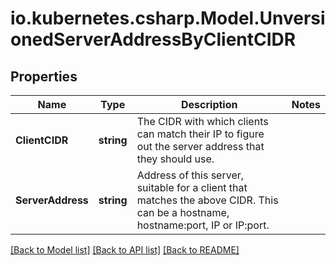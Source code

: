 # io.kubernetes.csharp.Model.UnversionedServerAddressByClientCIDR
## Properties

Name | Type | Description | Notes
------------ | ------------- | ------------- | -------------
**ClientCIDR** | **string** | The CIDR with which clients can match their IP to figure out the server address that they should use. | 
**ServerAddress** | **string** | Address of this server, suitable for a client that matches the above CIDR. This can be a hostname, hostname:port, IP or IP:port. | 

[[Back to Model list]](../README.md#documentation-for-models) [[Back to API list]](../README.md#documentation-for-api-endpoints) [[Back to README]](../README.md)

